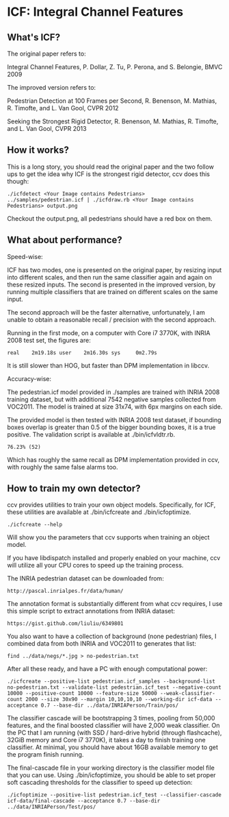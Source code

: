 ICF: Integral Channel Features
==============================

What's ICF?
-----------

The original paper refers to:

Integral Channel Features, P. Dollar, Z. Tu, P. Perona, and S. Belongie, BMVC 2009

The improved version refers to:

Pedestrian Detection at 100 Frames per Second, R. Benenson, M. Mathias, R. Timofte, and L. Van Gool, CVPR 2012

Seeking the Strongest Rigid Detector, R. Benenson, M. Mathias, R. Timofte, and L. Van Gool, CVPR 2013

How it works?
-------------

This is a long story, you should read the original paper and the two follow ups to get the idea
why ICF is the strongest rigid detector, ccv does this though:

	./icfdetect <Your Image contains Pedestrians> ../samples/pedestrian.icf | ./icfdraw.rb <Your Image contains Pedestrians> output.png

Checkout the output.png, all pedestrians should have a red box on them.

What about performance?
-----------------------

Speed-wise:

ICF has two modes, one is presented on the original paper, by resizing input into different
scales, and then run the same classifier again and again on these resized inputs. The second is
presented in the improved version, by running multiple classifiers that are trained on different
scales on the same input.

The second approach will be the faster alternative, unfortunately, I am unable to obtain a
reasonable recall / precision with the second approach.

Running in the first mode, on a computer with Core i7 3770K, with INRIA 2008 test set, the
figures are:

	real	2m19.18s user	 2m16.30s sys	  0m2.79s

It is still slower than HOG, but faster than DPM implementation in libccv.

Accuracy-wise:

The pedestrian.icf model provided in ./samples are trained with INRIA 2008 training dataset,
but with additional 7542 negative samples collected from VOC2011. The model is trained at size
31x74, with 6px margins on each side.

The provided model is then tested with INRIA 2008 test dataset, if bounding boxes overlap is
greater than 0.5 of the bigger bounding boxes, it is a true positive.  The validation script
is available at ./bin/icfvldtr.rb.

	76.23% (52)

Which has roughly the same recall as DPM implementation provided in ccv, with roughly the same
false alarms too.

How to train my own detector?
-----------------------------

ccv provides utilities to train your own object models. Specifically, for ICF, these utilities
are available at ./bin/icfcreate and ./bin/icfoptimize.

	./icfcreate --help

Will show you the parameters that ccv supports when training an object model.

If you have libdispatch installed and properly enabled on your machine, ccv will utilize all
your CPU cores to speed up the training process.

The INRIA pedestrian dataset can be downloaded from:

	http://pascal.inrialpes.fr/data/human/

The annotation format is substantially different from what ccv requires, I use this simple
script to extract annotations from INRIA dataset:

	https://gist.github.com/liuliu/6349801

You also want to have a collection of background (none pedestrian) files, I combined data from
both INRIA and VOC2011 to generates that list:

	find ../data/negs/*.jpg > no-pedestrian.txt

After all these ready, and have a PC with enough computational power:

	./icfcreate --positive-list pedestrian.icf_samples --background-list no-pedestrian.txt --validate-list pedestrian.icf_test --negative-count 10000 --positive-count 10000 --feature-size 50000 --weak-classifier-count 2000 --size 30x90 --margin 10,10,10,10 --working-dir icf-data --acceptance 0.7 --base-dir ../data/INRIAPerson/Train/pos/

The classifier cascade will be bootstrapping 3 times, pooling from 50,000 features, and the
final boosted classifier will have 2,000 weak classifier. On the PC that I am running (with
SSD / hard-drive hybrid (through flashcache), 32GiB memory and Core i7 3770K), it takes a day
to finish training one classifier. At minimal, you should have about 16GB available memory to
get the program finish running.

The final-cascade file in your working directory is the classifier model file that you can
use. Using ./bin/icfoptimize, you should be able to set proper soft cascading thresholds for
the classifier to speed up detection:

	./icfoptimize --positive-list pedestrian.icf_test --classifier-cascade icf-data/final-cascade --acceptance 0.7 --base-dir ../data/INRIAPerson/Test/pos/
